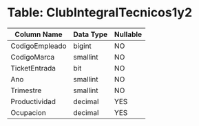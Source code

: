 # Table: ClubIntegralTecnicos1y2

| Column Name | Data Type | Nullable |
|-------------|-----------|----------|
| CodigoEmpleado | bigint | NO |
| CodigoMarca | smallint | NO |
| TicketEntrada | bit | NO |
| Ano | smallint | NO |
| Trimestre | smallint | NO |
| Productividad | decimal | YES |
| Ocupacion | decimal | YES |
